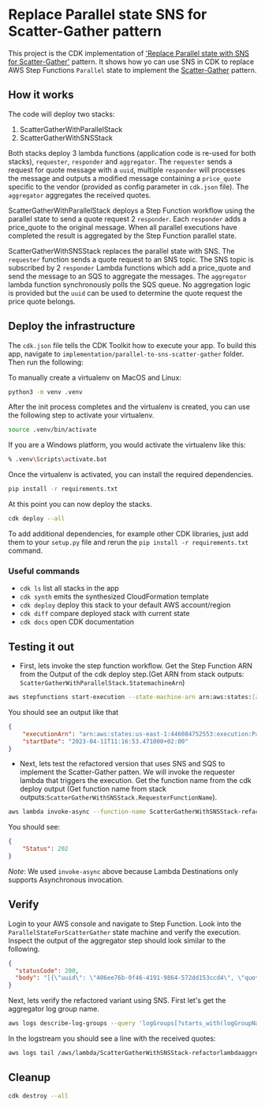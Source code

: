 # Replace Parallel state SNS for Scatter-Gather pattern

This project is the CDK implementation of ['Replace Parallel state with SNS for Scatter-Gather'](https://serverlessland.com/refactoring-serverless/parallel-to-sns-scatter-gather) pattern. It shows how yo can use SNS in CDK to replace AWS Step Functions `Parallel` state to implement the [Scatter-Gather](https://www.enterpriseintegrationpatterns.com/patterns/messaging/BroadcastAggregate.html) pattern.

## How it works

The code will deploy two stacks:

1. ScatterGatherWithParallelStack
2. ScatterGatherWithSNSStack

Both stacks deploy 3 lambda functions (application code is re-used for both stacks), ```requester```, ```responder``` and ```aggregator```. The ```requester``` sends a request for quote message with a ```uuid```, multiple ```responder``` will processes the message and outputs a modified message containing a ```price_quote``` specific to the vendor (provided as config parameter in ```cdk.json``` file). The ```aggregator``` aggregates the received quotes.

ScatterGatherWithParallelStack deploys a Step Function workflow using the parallel state to send a quote request 2 ```responder```. Each ```responder``` adds a price_quote to the original message. When all parallel executions have completed the result is aggregated by the Step Function parallel state.

ScatterGatherWithSNSStack replaces the parallel state with SNS. The ```requester``` function sends a quote request to an SNS topic. The SNS topic is subscribed by 2 ```responder``` Lambda functions which add a price_quote and send the message to an SQS to aggregate the messages. The ```aggregator``` lambda function synchronously polls the SQS queue. No aggregation logic is provided but the ```uuid``` can be used to determine the quote request the price quote belongs.

## Deploy the infrastructure

The `cdk.json` file tells the CDK Toolkit how to execute your app. To build this app, navigate to `implementation/parallel-to-sns-scatter-gather` folder. Then run the following:

To manually create a virtualenv on MacOS and Linux:

``` bash
python3 -m venv .venv
```

After the init process completes and the virtualenv is created, you can use the following
step to activate your virtualenv.

``` bash
source .venv/bin/activate
```

If you are a Windows platform, you would activate the virtualenv like this:

``` bash
% .venv\Scripts\activate.bat
```

Once the virtualenv is activated, you can install the required dependencies.

``` bash
pip install -r requirements.txt
```

At this point you can now deploy the stacks.

``` bash
cdk deploy --all
```

To add additional dependencies, for example other CDK libraries, just add
them to your `setup.py` file and rerun the `pip install -r requirements.txt`
command.

### Useful commands

* `cdk ls`          list all stacks in the app
* `cdk synth`       emits the synthesized CloudFormation template
* `cdk deploy`      deploy this stack to your default AWS account/region
* `cdk diff`        compare deployed stack with current state
* `cdk docs`        open CDK documentation

## Testing it out

* First, lets invoke the step function workflow. Get the Step Function ARN from the Output of the cdk deploy step.(Get ARN from stack outputs: ```ScatterGatherWithParallelStack.StatemachineArn```)

``` bash
aws stepfunctions start-execution --state-machine-arn arn:aws:states:[aws_region]:[account-id]:stateMachine:ParallelStateForScatterGather  --input file://scatter_gather/input.json
```

You should see an output like that

``` Json
{
    "executionArn": "arn:aws:states:us-east-1:446084752553:execution:ParallelStateForScatterGather:eef07f45-bbe8-4b36-9fdd-d96a4634b650",
    "startDate": "2023-04-11T11:16:53.471000+02:00"
}
```

* Next, lets test the refactored version that uses SNS and SQS to implement the Scatter-Gather patten. We will invoke the requester lambda that triggers the execution. Get the function name from the cdk deploy output (Get function name from stack outputs:```ScatterGatherWithSNSStack.RequesterFunctionName```).

``` bash
aws lambda invoke-async --function-name ScatterGatherWithSNSStack-refactorlambdarequester8-3razgZDKZesx --invoke-args ./scatter_gather/input.json
```

You should see:

``` Json
{
    "Status": 202
}
```

*Note*: We used `invoke-async`  above because Lambda Destinations only supports Asynchronous invocation.

## Verify

Login to your AWS console and navigate to Step Function. Look into the ```ParallelStateForScatterGather``` state machine and verify the execution. Inspect the output of the aggregator step should look similar to the following.

``` Json
{
  "statusCode": 200,
  "body": "[{\"uuid\": \"406ee76b-0f46-4191-9864-572dd153ccd4\", \"quote\": 616}, {\"uuid\": \"406ee76b-0f46-4191-9864-572dd153ccd4\", \"quote\": 770}, {\"uuid\": \"406ee76b-0f46-4191-9864-572dd153ccd4\", \"quote\": 330}, {\"uuid\": \"406ee76b-0f46-4191-9864-572dd153ccd4\", \"quote\": 847}]"
}
```

Next, lets verify the refactored variant using SNS.
First let's get the aggregator log group name.

``` bash
aws logs describe-log-groups --query 'logGroups[?starts_with(logGroupName, `/aws/lambda/ScatterGatherWithSNSStack-refactorlambdaaggregator-nfXGleA7rZsh`)].logGroupName' --output text
```

In the logstream you should see a line with the received quotes:

``` bash
aws logs tail /aws/lambda/ScatterGatherWithSNSStack-refactorlambdaaggregator-nfXGleA7rZsh  --filter-pattern "quotes" 
```

## Cleanup

``` bash
cdk destroy --all
```
